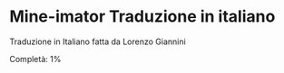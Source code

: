 # Mine-imator Traduzione in italiano
Traduzione in Italiano fatta da Lorenzo Giannini

Completà: 1%

